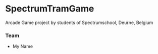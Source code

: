 # SpectrumTramGame
Arcade Game project by students of Spectrumschool, Deurne, Belgium

### Team
- My Name